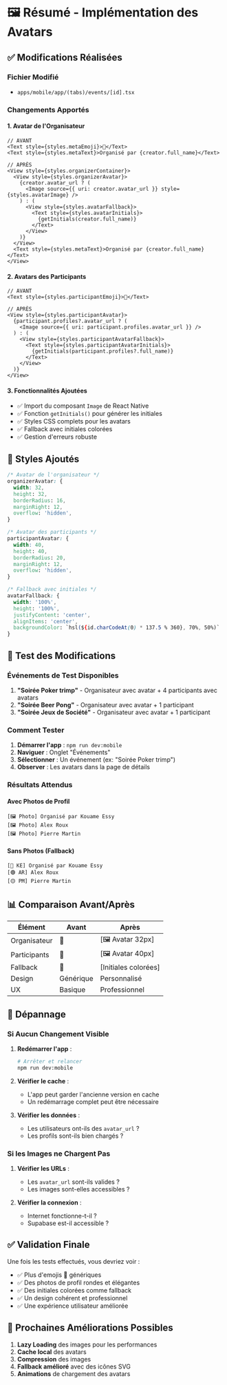 # 🖼️ Résumé - Implémentation des Avatars

## ✅ Modifications Réalisées

### **Fichier Modifié**
- `apps/mobile/app/(tabs)/events/[id].tsx`

### **Changements Apportés**

#### **1. Avatar de l'Organisateur**
```tsx
// AVANT
<Text style={styles.metaEmoji}>👤</Text>
<Text style={styles.metaText}>Organisé par {creator.full_name}</Text>

// APRÈS
<View style={styles.organizerContainer}>
  <View style={styles.organizerAvatar}>
    {creator.avatar_url ? (
      <Image source={{ uri: creator.avatar_url }} style={styles.avatarImage} />
    ) : (
      <View style={styles.avatarFallback}>
        <Text style={styles.avatarInitials}>
          {getInitials(creator.full_name)}
        </Text>
      </View>
    )}
  </View>
  <Text style={styles.metaText}>Organisé par {creator.full_name}</Text>
</View>
```

#### **2. Avatars des Participants**
```tsx
// AVANT
<Text style={styles.participantEmoji}>👤</Text>

// APRÈS
<View style={styles.participantAvatar}>
  {participant.profiles?.avatar_url ? (
    <Image source={{ uri: participant.profiles.avatar_url }} />
  ) : (
    <View style={styles.participantAvatarFallback}>
      <Text style={styles.participantAvatarInitials}>
        {getInitials(participant.profiles?.full_name)}
      </Text>
    </View>
  )}
</View>
```

#### **3. Fonctionnalités Ajoutées**
- ✅ Import du composant `Image` de React Native
- ✅ Fonction `getInitials()` pour générer les initiales
- ✅ Styles CSS complets pour les avatars
- ✅ Fallback avec initiales colorées
- ✅ Gestion d'erreurs robuste

## 🎨 Styles Ajoutés

```css
/* Avatar de l'organisateur */
organizerAvatar: {
  width: 32,
  height: 32,
  borderRadius: 16,
  marginRight: 12,
  overflow: 'hidden',
}

/* Avatar des participants */
participantAvatar: {
  width: 40,
  height: 40,
  borderRadius: 20,
  marginRight: 12,
  overflow: 'hidden',
}

/* Fallback avec initiales */
avatarFallback: {
  width: '100%',
  height: '100%',
  justifyContent: 'center',
  alignItems: 'center',
  backgroundColor: `hsl(${id.charCodeAt(0) * 137.5 % 360}, 70%, 50%)`
}
```

## 🧪 Test des Modifications

### **Événements de Test Disponibles**
1. **"Soirée Poker trimp"** - Organisateur avec avatar + 4 participants avec avatars
2. **"Soirée Beer Pong"** - Organisateur avec avatar + 1 participant
3. **"Soirée Jeux de Société"** - Organisateur avec avatar + 1 participant

### **Comment Tester**
1. **Démarrer l'app** : `npm run dev:mobile`
2. **Naviguer** : Onglet "Événements"
3. **Sélectionner** : Un événement (ex: "Soirée Poker trimp")
4. **Observer** : Les avatars dans la page de détails

### **Résultats Attendus**

#### **Avec Photos de Profil**
```
[🖼️ Photo] Organisé par Kouame Essy
[🖼️ Photo] Alex Roux
[🖼️ Photo] Pierre Martin
```

#### **Sans Photos (Fallback)**
```
[🔵 KE] Organisé par Kouame Essy
[🟢 AR] Alex Roux
[🟡 PM] Pierre Martin
```

## 📊 Comparaison Avant/Après

| Élément | Avant | Après |
|---------|-------|-------|
| Organisateur | 👤 | [🖼️ Avatar 32px] |
| Participants | 👤 | [🖼️ Avatar 40px] |
| Fallback | 👤 | [Initiales colorées] |
| Design | Générique | Personnalisé |
| UX | Basique | Professionnel |

## 🔧 Dépannage

### **Si Aucun Changement Visible**

1. **Redémarrer l'app** :
   ```bash
   # Arrêter et relancer
   npm run dev:mobile
   ```

2. **Vérifier le cache** :
   - L'app peut garder l'ancienne version en cache
   - Un redémarrage complet peut être nécessaire

3. **Vérifier les données** :
   - Les utilisateurs ont-ils des `avatar_url` ?
   - Les profils sont-ils bien chargés ?

### **Si les Images ne Chargent Pas**

1. **Vérifier les URLs** :
   - Les `avatar_url` sont-ils valides ?
   - Les images sont-elles accessibles ?

2. **Vérifier la connexion** :
   - Internet fonctionne-t-il ?
   - Supabase est-il accessible ?

## ✅ Validation Finale

Une fois les tests effectués, vous devriez voir :
- ✅ Plus d'emojis 👤 génériques
- ✅ Des photos de profil rondes et élégantes
- ✅ Des initiales colorées comme fallback
- ✅ Un design cohérent et professionnel
- ✅ Une expérience utilisateur améliorée

## 🎯 Prochaines Améliorations Possibles

1. **Lazy Loading** des images pour les performances
2. **Cache local** des avatars
3. **Compression** des images
4. **Fallback amélioré** avec des icônes SVG
5. **Animations** de chargement des avatars
